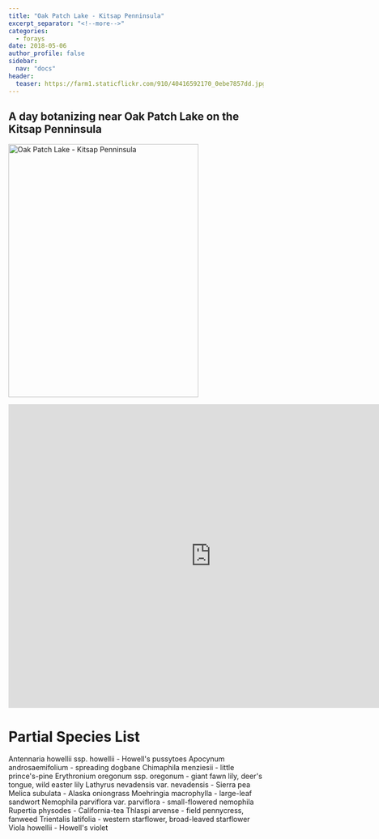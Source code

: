 ```yaml
---
title: "Oak Patch Lake - Kitsap Penninsula"
excerpt_separator: "<!--more-->"
categories:
  - forays
date: 2018-05-06
author_profile: false
sidebar:
  nav: "docs"
header:
  teaser: https://farm1.staticflickr.com/910/40416592170_0ebe7857dd.jpg
---
```


## A day botanizing near Oak Patch Lake on the Kitsap Penninsula


<a data-flickr-embed="true"  href="https://www.flickr.com/photos/156212250@N04/albums/72157667122889887" title="Oak Patch Lake - Kitsap Penninsula"><img src="https://farm1.staticflickr.com/949/42223713301_6ad9371947_k.jpg" width="375" height="500" alt="Oak Patch Lake - Kitsap Penninsula"></a><script async src="//embedr.flickr.com/assets/client-code.js" charset="utf-8"></script>



<iframe width="800" height="600" frameborder="0" scrolling="no" allowfullscreen src="http://www.arcgis.com/apps/webappviewer/index.html?id=caaf617bce164d60b4a4b87e7e5937c4&extent=-13684126.432%2C6019446.9619%2C-13681317.3713%2C6021104.6899%2C102100"></iframe>


# Partial Species List
Antennaria howellii ssp. howellii - Howell's pussytoes
Apocynum androsaemifolium - spreading dogbane
Chimaphila menziesii - little prince's-pine
Erythronium oregonum ssp. oregonum - giant fawn lily, deer's tongue, wild easter lily
Lathyrus nevadensis var. nevadensis - Sierra pea
Melica subulata - Alaska oniongrass
Moehringia macrophylla - large-leaf sandwort
Nemophila parviflora var. parviflora - small-flowered nemophila
Rupertia physodes - California-tea
Thlaspi arvense - field pennycress, fanweed
Trientalis latifolia - western starflower, broad-leaved starflower
Viola howellii - Howell's violet



